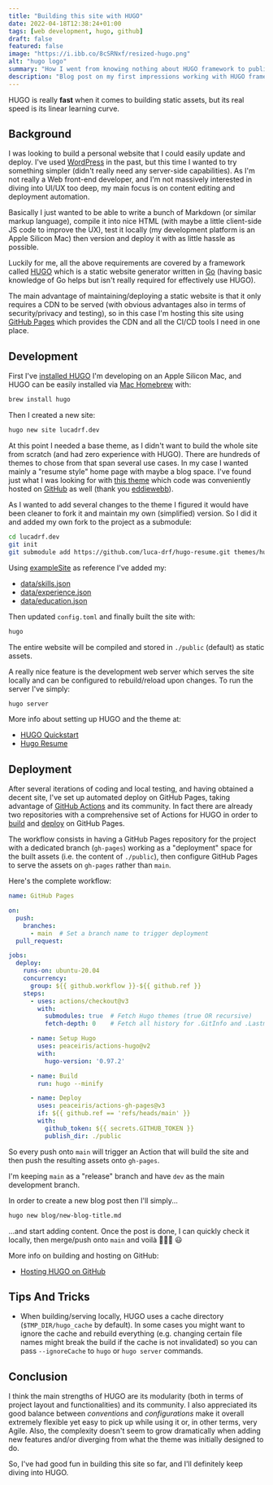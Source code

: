 ```yaml
---
title: "Building this site with HUGO"
date: 2022-04-18T12:38:24+01:00
tags: [web development, hugo, github]
draft: false
featured: false
image: "https://i.ibb.co/8cSRNxf/resized-hugo.png"
alt: "hugo logo"
summary: "How I went from knowing nothing about HUGO framework to publishing my first custom website in just few days, all thanks to HUGO great ecosystem."
description: "Blog post on my first impressions working with HUGO framework."
---
```


HUGO is really **fast** when it comes to building static assets, but its real
speed is its linear learning curve.


Background
----------

I was looking to build a personal website that I could easily update and deploy.
I've used [WordPress](https://wordpress.com/) in the past, but this time I
wanted to try something simpler (didn't really need any server-side
capabilities). As I'm not really a Web front-end developer, and I'm not
massively interested in diving into UI/UX too deep, my main focus is on content
editing and deployment automation.

Basically I just wanted to be able to write a bunch of Markdown (or similar
markup language), compile it into nice HTML (with maybe a little client-side JS
code to improve the UX), test it locally (my development platform is an Apple
Silicon Mac) then version and deploy it with as little hassle as possible.

Luckily for me, all the above requirements are covered by a framework called
[HUGO](https://gohugo.io/) which is a static website generator written in
[Go](https://go.dev/) (having basic knowledge of Go helps but isn't really
required for effectively use HUGO).

The main advantage of maintaining/deploying a static website is that it only
requires a CDN to be served (with obvious advantages also in terms of
security/privacy and testing), so in this case I'm hosting this site using
[GitHub Pages](https://pages.github.com/) which provides the CDN and all the
CI/CD tools I need in one place.


Development
-----------

First I've [installed HUGO](https://gohugo.io/getting-started/installing/)
I'm developing on an Apple Silicon Mac, and HUGO can be easily installed via
[Mac Homebrew](https://brew.sh/) with:

```bash
brew install hugo
```

Then I created a new site:

```bash
hugo new site lucadrf.dev
```

At this point I needed a base theme, as I didn't want to build the whole site
from scratch (and had zero experience with HUGO). There are hundreds of themes
to chose from that span several use cases. In my case I wanted mainly a "resume
style" home page with maybe a blog space. I've found just what I was looking for
with [this theme](https://themes.gohugo.io/themes/hugo-resume/) which code was
conveniently hosted on [GitHub](https://github.com/eddiewebb/hugo-resume) as
well (thank you [eddiewebb](https://github.com/eddiewebb)).

As I wanted to add several changes to the theme I figured it would have been
cleaner to fork it and maintain my own (simplified) version. So I did it and
added my own fork to the project as a submodule:

```bash
cd lucadrf.dev
git init
git submodule add https://github.com/luca-drf/hugo-resume.git themes/hugo-resume
```

Using [exampleSite](https://github.com/eddiewebb/hugo-resume/tree/master/exampleSite)
as reference I've added my:
- [data/skills.json](https://github.com/luca-drf/hugo-resume/blob/master/exampleSite/data/skills.json)
- [data/experience.json](https://github.com/luca-drf/hugo-resume/blob/master/exampleSite/data/experience.json)
- [data/education.json](https://github.com/luca-drf/hugo-resume/blob/master/exampleSite/data/education.json)

Then updated `config.toml` and finally built the site with:

```bash
hugo
```

The entire website will be compiled and stored in `./public` (default) as static
assets.


A really nice feature is the development web server which serves the site
locally and can be configured to rebuild/reload upon changes. To run the server
I've simply:

```bash
hugo server
```

More info about setting up HUGO and the theme at:
- [HUGO Quickstart](https://gohugo.io/getting-started/quick-start/)
- [Hugo Resume](https://github.com/luca-drf/hugo-resume#hugo-resume)


Deployment
----------

After several iterations of coding and local testing, and having obtained a
decent site, I've set up automated deploy on GitHub Pages, taking advantage of
[GitHub Actions](https://github.com/features/actions) and its community. In fact
there are already two repositories with a comprehensive set of
Actions for HUGO in order to [build](https://github.com/peaceiris/actions-hugo)
and [deploy](https://github.com/peaceiris/actions-gh-pages) on GitHub Pages.

The workflow consists in having a GitHub Pages repository for the project with a
dedicated branch (`gh-pages`) working as a "deployment" space for the built
assets (i.e. the content of `./public`), then configure GitHub Pages to serve
the assets on `gh-pages` rather than `main`.

Here's the complete workflow:

```yaml
name: GitHub Pages

on:
  push:
    branches:
      - main  # Set a branch name to trigger deployment
  pull_request:

jobs:
  deploy:
    runs-on: ubuntu-20.04
    concurrency:
      group: ${{ github.workflow }}-${{ github.ref }}
    steps:
      - uses: actions/checkout@v3
        with:
          submodules: true  # Fetch Hugo themes (true OR recursive)
          fetch-depth: 0    # Fetch all history for .GitInfo and .Lastmod

      - name: Setup Hugo
        uses: peaceiris/actions-hugo@v2
        with:
          hugo-version: '0.97.2'

      - name: Build
        run: hugo --minify

      - name: Deploy
        uses: peaceiris/actions-gh-pages@v3
        if: ${{ github.ref == 'refs/heads/main' }}
        with:
          github_token: ${{ secrets.GITHUB_TOKEN }}
          publish_dir: ./public
```

So every push onto `main` will trigger an Action that will build the site and
then push the resulting assets onto `gh-pages`.

I'm keeping `main` as a "release" branch and have `dev` as the main development
branch.

In order to create a new blog post then I'll simply...

```bash
hugo new blog/new-blog-title.md
```

...and start adding content. Once the post is done, I can quickly check it locally,
then merge/push onto `main` and voilà 💁🏻‍♂️ 😃

More info on building and hosting on GitHub:
- [Hosting HUGO on GitHub](https://gohugo.io/hosting-and-deployment/hosting-on-github/)


Tips And Tricks
---------------

- When building/serving locally, HUGO uses a cache directory (`$TMP_DIR/hugo_cache`
by default). In some cases you might want to ignore the cache and rebuild
everything (e.g. changing certain file names might break the build if the cache
is not invalidated) so you can pass `--ignoreCache` to `hugo` or `hugo server`
commands.


Conclusion
----------

I think the main strengths of HUGO are its modularity (both in terms of project
layout and functionalities) and its community. I also appreciated its good
balance between *conventions* and *configurations* make it overall extremely
flexible yet easy to pick up while using it or, in other terms, very Agile.
Also, the complexity doesn't seem to grow dramatically when adding new features
and/or diverging from what the theme was initially designed to do.

So, I've had good fun in building this site so far, and I'll definitely keep
diving into HUGO.

